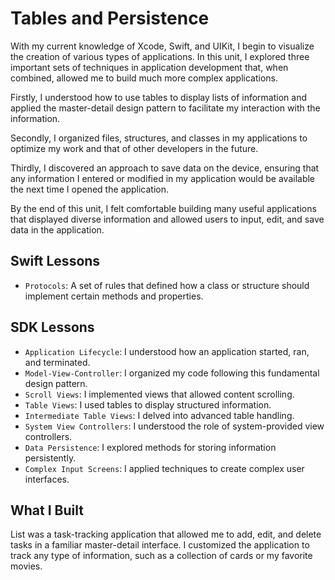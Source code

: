 # Tables and Persistence

With my current knowledge of Xcode, Swift, and UIKit, I begin to visualize the creation of various types of applications. In this unit, I explored three important sets of techniques in application development that, when combined, allowed me to build much more complex applications.

Firstly, I understood how to use tables to display lists of information and applied the master-detail design pattern to facilitate my interaction with the information.

Secondly, I organized files, structures, and classes in my applications to optimize my work and that of other developers in the future.

Thirdly, I discovered an approach to save data on the device, ensuring that any information I entered or modified in my application would be available the next time I opened the application.

By the end of this unit, I felt comfortable building many useful applications that displayed diverse information and allowed users to input, edit, and save data in the application.

## Swift Lessons
- `Protocols`: A set of rules that defined how a class or structure should implement certain methods and properties.

## SDK Lessons
- `Application Lifecycle`: I understood how an application started, ran, and terminated.
- `Model-View-Controller`: I organized my code following this fundamental design pattern.
- `Scroll Views`: I implemented views that allowed content scrolling.
- `Table Views`: I used tables to display structured information.
- `Intermediate Table Views`: I delved into advanced table handling.
- `System View Controllers`: I understood the role of system-provided view controllers.
- `Data Persistence`: I explored methods for storing information persistently.
- `Complex Input Screens`: I applied techniques to create complex user interfaces.

## What I Built
List was a task-tracking application that allowed me to add, edit, and delete tasks in a familiar master-detail interface. I customized the application to track any type of information, such as a collection of cards or my favorite movies.
